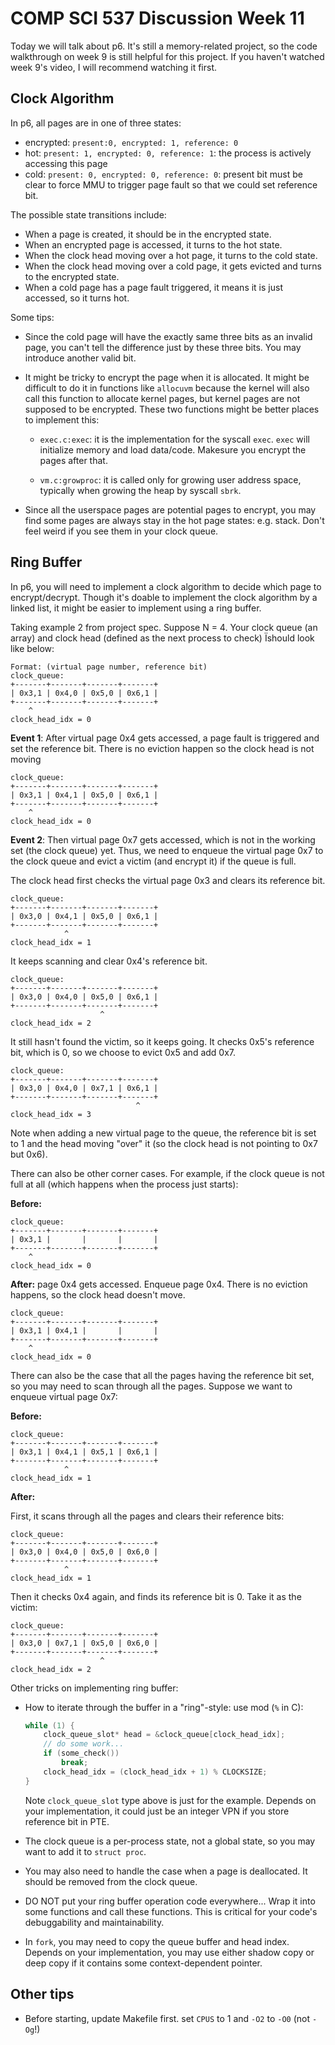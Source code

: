 # COMP SCI 537 Discussion Week 11

Today we will talk about p6. It's still a memory-related project, so the code walkthrough on week 9 is still helpful for this project. If you haven't watched week 9's video, I will recommend watching it first.

## Clock Algorithm

In p6, all pages are in one of three states:

- encrypted: `present:0, encrypted: 1, reference: 0 `
- hot: `present: 1, encrypted: 0, reference: 1`: the process is actively accessing this page
- cold: `present: 0, encrypted: 0, reference: 0`: present bit must be clear to force MMU to trigger page fault so that we could set reference bit.

The possible state transitions include:

- When a page is created, it should be in the encrypted state.
- When an encrypted page is accessed, it turns to the hot state.
- When the clock head moving over a hot page, it turns to the cold state.
- When the clock head moving over a cold page, it gets evicted and turns to the encrypted state.
- When a cold page has a page fault triggered, it means it is just accessed, so it turns hot.

Some tips:

- Since the cold page will have the exactly same three bits as an invalid page, you can't tell the difference just by these three bits. You may introduce another valid bit.

- It might be tricky to encrypt the page when it is allocated. It might be difficult to do it in functions like `allocuvm` because the kernel will also call this function to allocate kernel pages, but kernel pages are not supposed to be encrypted. These two functions might be better places to implement this:

    - `exec.c:exec`: it is the implementation for the syscall `exec`. `exec` will initialize memory and load data/code. Makesure you encrypt the pages after that.

    - `vm.c:growproc`: it is called only for growing user address space, typically when growing the heap by syscall `sbrk`.

- Since all the userspace pages are potential pages to encrypt, you may find some pages are always stay in the hot page states: e.g. stack. Don't feel weird if you see them in your clock queue.

## Ring Buffer

In p6, you will need to implement a clock algorithm to decide which page to encrypt/decrypt. Though it's doable to implement the clock algorithm by a linked list, it might be easier to implement using a ring buffer.

Taking example 2 from project spec. Suppose N = 4. Your clock queue (an array) and clock head (defined as the next process to check) Ïshould look like below:

```
Format: (virtual page number, reference bit)
clock_queue:
+-------+-------+-------+-------+
| 0x3,1 | 0x4,0 | 0x5,0 | 0x6,1 |
+-------+-------+-------+-------+
    ^
clock_head_idx = 0
```

**Event 1**: After virtual page 0x4 gets accessed, a page fault is triggered and set the reference bit. There is no eviction happen so the clock head is not moving

```
clock_queue:
+-------+-------+-------+-------+
| 0x3,1 | 0x4,1 | 0x5,0 | 0x6,1 |
+-------+-------+-------+-------+
    ^
clock_head_idx = 0
```

**Event 2**: Then virtual page 0x7 gets accessed, which is not in the working set (the clock queue) yet. Thus, we need to enqueue the virtual page 0x7 to the clock queue and evict a victim (and encrypt it) if the queue is full.

The clock head first checks the virtual page 0x3 and clears its reference bit.

```
clock_queue:
+-------+-------+-------+-------+
| 0x3,0 | 0x4,1 | 0x5,0 | 0x6,1 |
+-------+-------+-------+-------+
            ^
clock_head_idx = 1
```

It keeps scanning and clear 0x4's reference bit.

```
clock_queue:
+-------+-------+-------+-------+
| 0x3,0 | 0x4,0 | 0x5,0 | 0x6,1 |
+-------+-------+-------+-------+
                    ^
clock_head_idx = 2
```

It still hasn't found the victim, so it keeps going. It checks 0x5's reference bit, which is 0, so we choose to evict 0x5 and add 0x7.

```
clock_queue:
+-------+-------+-------+-------+
| 0x3,0 | 0x4,0 | 0x7,1 | 0x6,1 |
+-------+-------+-------+-------+
                            ^
clock_head_idx = 3
```

Note when adding a new virtual page to the queue, the reference bit is set to 1 and the head moving "over" it (so the clock head is not pointing to 0x7 but 0x6).

There can also be other corner cases. For example, if the clock queue is not full at all (which happens when the process just starts):

**Before:**

```
clock_queue:
+-------+-------+-------+-------+
| 0x3,1 |       |       |       |
+-------+-------+-------+-------+
    ^
clock_head_idx = 0
```

 **After:** page 0x4 gets accessed. Enqueue page 0x4. There is no eviction happens, so the clock head doesn't move.

```
clock_queue:
+-------+-------+-------+-------+
| 0x3,1 | 0x4,1 |       |       |
+-------+-------+-------+-------+
    ^
clock_head_idx = 0
```

There can also be the case that all the pages having the reference bit set, so you may need to scan through all the pages. Suppose we want to enqueue virtual page 0x7:

**Before:**

```
clock_queue:
+-------+-------+-------+-------+
| 0x3,1 | 0x4,1 | 0x5,1 | 0x6,1 |
+-------+-------+-------+-------+
            ^
clock_head_idx = 1
```

**After:**

First, it scans through all the pages and clears their reference bits:

```
clock_queue:
+-------+-------+-------+-------+
| 0x3,0 | 0x4,0 | 0x5,0 | 0x6,0 |
+-------+-------+-------+-------+
            ^
clock_head_idx = 1
```

Then it checks 0x4 again, and finds its reference bit is 0. Take it as the victim:

```
clock_queue:
+-------+-------+-------+-------+
| 0x3,0 | 0x7,1 | 0x5,0 | 0x6,0 |
+-------+-------+-------+-------+
                    ^
clock_head_idx = 2
```

Other tricks on implementing ring buffer:

- How to iterate through the buffer in a "ring"-style: use mod (`%` in C):

    ```C
    while (1) {
        clock_queue_slot* head = &clock_queue[clock_head_idx];
        // do some work...
        if (some_check())
            break;
        clock_head_idx = (clock_head_idx + 1) % CLOCKSIZE;
    }
    ```
    Note `clock_queue_slot` type above is just for the example. Depends on your implementation, it could just be an integer VPN if you store reference bit in PTE.
    
- The clock queue is a per-process state, not a global state, so you may want to add it to `struct proc`.

- You may also need to handle the case when a page is deallocated. It should be removed from the clock queue. 

- DO NOT put your ring buffer operation code everywhere... Wrap it into some functions and call these functions. This is critical for your code's debuggability and maintainability.

- In `fork`, you may need to copy the queue buffer and head index. Depends on your implementation, you may use either shadow copy or deep copy if it contains some context-dependent pointer.

## Other tips

- Before starting, update Makefile first. set `CPUS` to 1 and `-O2` to `-O0` (not `-Og`!)